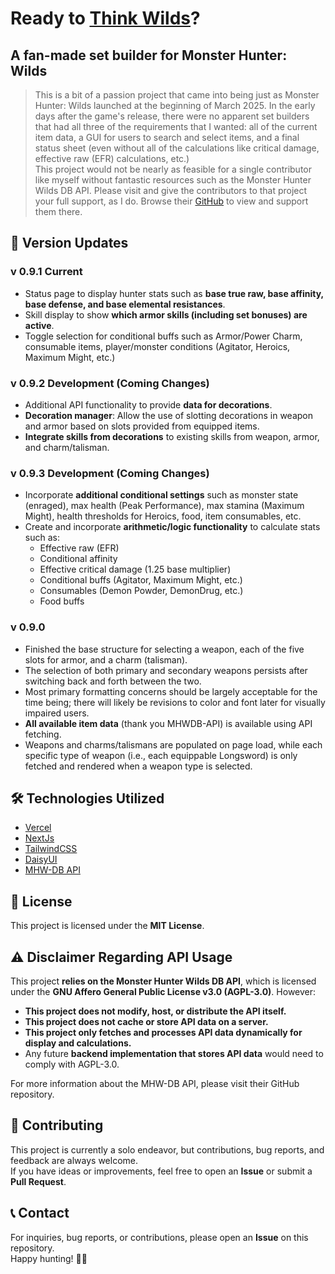 # Ready to <a href="https://think-wilds.vercel.app" rel="noreferrer" target="blank">Think Wilds</a>?

## A fan-made set builder for Monster Hunter: Wilds

> This is a bit of a passion project that came into being just as Monster Hunter: Wilds launched at the beginning of March 2025. In the early days after the game's release, there were no apparent set builders that had all three of the requirements that I wanted: all of the current item data, a GUI for users to search and select items, and a final status sheet (even without all of the calculations like critical damage, effective raw (EFR) calculations, etc.) <br/> This project would not be nearly as feasible for a single contributor like myself without fantastic resources such as the Monster Hunter Wilds DB API. Please visit and give the contributors to that project your full support, as I do. Browse their <a href=https://github.com/LartTyler/MHWDB-API>GitHub</a> to view and support them there.

## **📌 Version Updates**

### **v 0.9.1 Current**
- Status page to display hunter stats such as **base true raw, base affinity, base defense, and base elemental resistances**.  
- Skill display to show **which armor skills (including set bonuses) are active**.  
- Toggle selection for conditional buffs such as Armor/Power Charm, consumable items, player/monster conditions (Agitator, Heroics, Maximum Might, etc.)

### **v 0.9.2 Development (Coming Changes)**
- Additional API functionality to provide **data for decorations**.  
- **Decoration manager**: Allow the use of slotting decorations in weapon and armor based on slots provided from equipped items.  
- **Integrate skills from decorations** to existing skills from weapon, armor, and charm/talisman.  

### **v 0.9.3 Development (Coming Changes)**
- Incorporate **additional conditional settings** such as monster state (enraged), max health (Peak Performance), max stamina (Maximum Might), health thresholds for Heroics, food, item consumables, etc.  
- Create and incorporate **arithmetic/logic functionality** to calculate stats such as:
  - Effective raw (EFR)
  - Conditional affinity
  - Effective critical damage (1.25 base multiplier)
  - Conditional buffs (Agitator, Maximum Might, etc.)
  - Consumables (Demon Powder, DemonDrug, etc.)
  - Food buffs 

### **v 0.9.0**
- Finished the base structure for selecting a weapon, each of the five slots for armor, and a charm (talisman).  
- The selection of both primary and secondary weapons persists after switching back and forth between the two.  
- Most primary formatting concerns should be largely acceptable for the time being; there will likely be revisions to color and font later for visually impaired users.  
- **All available item data** (thank you MHWDB-API) is available using API fetching.  
- Weapons and charms/talismans are populated on page load, while each specific type of weapon (i.e., each equippable Longsword) is only fetched and rendered when a weapon type is selected.  

## **🛠 Technologies Utilized**
- <a href="https://vercel.com/" rel="noreferrer noopener" target="blank">Vercel</a>
- <a href="https://nextjs.org/" rel="noreferrer noopener" target="blank">NextJs</a>
- <a href="https://tailwindcss.com/" rel="noreferrer noopener" target="blank">TailwindCSS</a>
- <a href="https://daisyui.com/" rel="noreferrer noopener" target="blank">DaisyUI</a>
- <a href="https://docs.mhw-db.com/" rel="noreferrer noopener" target="blank">MHW-DB API</a>

## **📜 License**
This project is licensed under the **MIT License**. 

## **⚠️ Disclaimer Regarding API Usage**
This project **relies on the Monster Hunter Wilds DB API**, which is licensed under the **GNU Affero General Public License v3.0 (AGPL-3.0)**. However:  
- **This project does not modify, host, or distribute the API itself.**  
- **This project does not cache or store API data on a server.**  
- **This project only fetches and processes API data dynamically for display and calculations.**  
- Any future **backend implementation that stores API data** would need to comply with AGPL-3.0.  

For more information about the MHW-DB API, please visit their GitHub repository.  

## **📩 Contributing**
This project is currently a solo endeavor, but contributions, bug reports, and feedback are always welcome.  
If you have ideas or improvements, feel free to open an **Issue** or submit a **Pull Request**.  

## **📞 Contact**
For inquiries, bug reports, or contributions, please open an **Issue** on this repository.  
Happy hunting! 🏹🐉  

